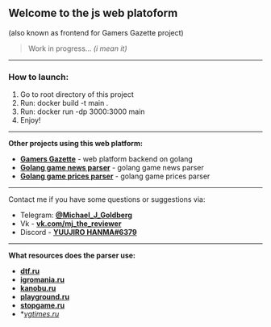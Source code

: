 ## Welcome to the js web platoform
(also known as frontend for Gamers Gazette project)

>  Work in progress... *(i mean it)*

---

### How to launch: 
 1. Go to root directory of this project
 2. Run: docker build -t main . 
 3. Run: docker run -dp 3000:3000 main
 4. Enjoy!

***

**Other projects using this web platform:**
 - **[Gamers Gazette](https://github.com/An9rewRyan/Gamers-Gazette)** - web platform backend on golang
 - **[Golang game news parser](https://github.com/An9rewRyan/golang_game_news_parser)** - golang game news parser
 - **[Golang game prices parser](https://github.com/An9rewRyan/golang_games_prices_parser)** - golang game prices parser

---

Contact me if you have some questions or suggestions via:
 - Telegram: **[@Michael_J_Goldberg](https://t.me/Michael_J_Goldberg)**
 - Vk - **[vk.com/mj_the_reviewer](https://vk.com/mj_the_reviewer)**
 - Discord - **[YUUJIRO HANMA#6379](https://discordapp.com/users/389483338865311745/)**

***

**What resources does the parser use:**
 - **[dtf.ru](https://dtf.ru/)**
 - **[igromania.ru](https://www.igromania.ru/)**
 - **[kanobu.ru](https://kanobu.ru/videogames/)**
 - **[playground.ru](https://www.playground.ru/)**
 - **[stopgame.ru](https://stopgame.ru/)**
 - **[vgtimes.ru](https://vgtimes.ru/)*

